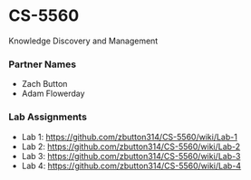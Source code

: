 # CS-5560
Knowledge Discovery and Management

### Partner Names
* Zach Button
* Adam Flowerday

### Lab Assignments
* Lab 1: https://github.com/zbutton314/CS-5560/wiki/Lab-1
* Lab 2: https://github.com/zbutton314/CS-5560/wiki/Lab-2
* Lab 3: https://github.com/zbutton314/CS-5560/wiki/Lab-3
* Lab 4: https://github.com/zbutton314/CS-5560/wiki/Lab-4
